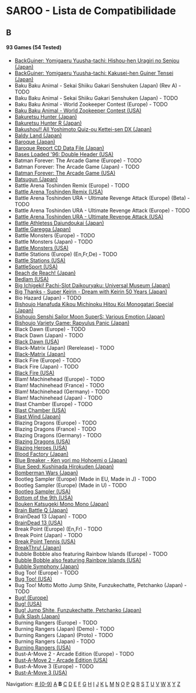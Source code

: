 # SAROO - Lista de Compatibilidade

## B

#### 93 Games (54 Tested)

- [BackGuiner: Yomigaeru Yuusha-tachi: Hishou-hen Uragiri no Senjou (Japan)](../../Regions/Japan/T-19907G/01/README.md)
- [BackGuiner: Yomigaeru Yuusha-tachi: Kakusei-hen Guiner Tensei (Japan)](../../Regions/Japan/T-19906G/01/README.md)
- Baku Baku Animal - Sekai Shiiku Gakari Senshuken (Japan) (Rev A) - TODO
- Baku Baku Animal - Sekai Shiiku Gakari Senshuken (Japan) - TODO
- Baku Baku Animal - World Zookeeper Contest (Europe) - TODO
- [Baku Baku Animal - World Zookeeper Contest (USA)](../../Regions/USA/MK-81501/01/README.md)
- [Bakuretsu Hunter (Japan)](../../Regions/Japan/T-22402G/01/README.md)
- [Bakuretsu Hunter R (Japan)](../../Regions/Japan/T-24903G/01/README.md)
- [Bakushou!! All Yoshimoto Quiz-ou Kettei-sen DX (Japan)](../../Regions/Japan/T-20001G/01/README.md)
- [Baldy Land (Japan)](../../Regions/Japan/T-20608G/01/README.md)
- [Baroque (Japan)](../../Regions/Japan/T-33901G/01/README.md)
- [Baroque Report CD Data File (Japan)](../../Regions/Japan/6106848/01/README.md)
- [Bases Loaded '96: Double Header (USA)](../../Regions/USA/T-5703H/01/README.md)
- Batman Forever: The Arcade Game (Europe) - TODO
- Batman Forever: The Arcade Game (Japan) - TODO
- [Batman Forever: The Arcade Game (USA)](../../Regions/USA/T-8140H/01/README.md)
- [Batsugun (Japan)](../../Regions/Japan/T-1248G/01/README.md)
- Battle Arena Toshinden Remix (Europe) - TODO
- [Battle Arena Toshinden Remix (USA)](../../Regions/USA/MK-81029/01/README.md)
- Battle Arena Toshinden URA - Ultimate Revenge Attack (Europe) (Beta) - TODO
- Battle Arena Toshinden URA - Ultimate Revenge Attack (Europe) - TODO
- [Battle Arena Toshinden URA - Ultimate Revenge Attack (USA)](../../Regions/USA/MK-81054/01/README.md)
- [Battle Athletess Daiundoukai (Japan)](../../Regions/Japan/T-24601G/01/README.md)
- [Battle Garegga (Japan)](../../Regions/Japan/T-10627G/01/README.md)
- Battle Monsters (Europe) - TODO
- Battle Monsters (Japan) - TODO
- [Battle Monsters (USA)](../../Regions/USA/T-8137H/01/README.md)
- Battle Stations (Europe) (En,Fr,De) - TODO
- [Battle Stations (USA)](../../Regions/USA/T-5021H/01/README.md)
- [BattleSport (USA)](../../Regions/USA/T-8149H/01/README.md)
- [Beach de Reach! (Japan)](../../Regions/Japan/T-29004G/01/README.md)
- [Bedlam (USA)](../../Regions/USA/T-25407H45/01/README.md)
- [Big Ichigeki! Pachi-Slot Daikouryaku: Universal Museum (Japan)](../../Regions/Japan/T-16704G/01/README.md)
- [Big Thanks - Super Keirin - Dream with Keirin 50 Years (Japan)](../../Regions/Japan/6106987/01/README.md)
- Bio Hazard (Japan) - TODO
- [Bishoujo Hanafuda Kikou Michinoku Hitou Koi Monogatari Special (Japan)](../../Regions/Japan/T-36701G/01/README.md)
- [Bishoujo Senshi Sailor Moon SuperS: Various Emotion (Japan)](../../Regions/Japan/T-15701G/01/README.md)
- [Bishoujo Variety Game: Rapyulus Panic (Japan)](../../Regions/Japan/T-21503G/01/README.md)
- Black Dawn (Europe) - TODO
- Black Dawn (Japan) - TODO
- [Black Dawn (USA)](../../Regions/USA/T-7027H/01/README.md)
- Black-Matrix (Japan) (Rerelease) - TODO
- [Black-Matrix (Japan)](../../Regions/Japan/T-20113G/01/README.md)
- Black Fire (Europe) - TODO
- Black Fire (Japan) - TODO
- [Black Fire (USA)](../../Regions/USA/MK-81003/01/README.md)
- Blam! Machinehead (Europe) - TODO
- Blam! Machinehead (France) - TODO
- Blam! Machinehead (Germany) - TODO
- Blam! Machinehead (Japan) - TODO
- Blast Chamber (Europe) - TODO
- [Blast Chamber (USA)](../../Regions/USA/T-13003H/01/README.md)
- [Blast Wind (Japan)](../../Regions/Japan/T-1810G/01/README.md)
- Blazing Dragons (Europe) - TODO
- Blazing Dragons (France) - TODO
- Blazing Dragons (Germany) - TODO
- [Blazing Dragons (USA)](../../Regions/USA/T-15907H/01/README.md)
- [Blazing Heroes (USA)](../../Regions/USA/MK-81303/01/README.md)
- [Blood Factory (Japan)](../../Regions/Japan/T-12504G/01/README.md)
- [Blue Breaker - Ken yori mo Hohoemi o (Japan)](../../Regions/Japan/T-4315G/01/README.md)
- [Blue Seed: Kushinada Hirokuden (Japan)](../../Regions/Japan/GS-9014/01/README.md)
- [Bomberman Wars (Japan)](../../Regions/Japan/T-14320G/01/README.md)
- Bootleg Sampler (Europe) (Made in EU, Made in J) - TODO
- Bootleg Sampler (Europe) (Made in U) - TODO
- [Bootleg Sampler (USA)](../../Regions/USA/MK-81031/01/README.md)
- [Bottom of the 9th (USA)](../../Regions/USA/T-9505H/01/README.md)
- [Bouken Katsugeki Mono Mono (Japan)](../../Regions/Japan/T-21508G/01/README.md)
- [Brain Battle Q (Japan)](../../Regions/Japan/T-25701G/01/README.md)
- BrainDead 13 (Japan) - TODO
- [BrainDead 13 (USA)](../../Regions/USA/T-12103H/01/README.md)
- Break Point (Europe) (En,Fr) - TODO
- Break Point (Japan) - TODO
- [Break Point Tennis (USA)](../../Regions/USA/T-8145H/01/README.md)
- [BreakThru! (Japan)](../../Regions/Japan/T-21501G/01/README.md)
- Bubble Bobble also featuring Rainbow Islands (Europe) - TODO
- [Bubble Bobble also featuring Rainbow Islands (USA)](../../Regions/USA/T-8131H/01/README.md)
- [Bubble Symphony (Japan)](../../Regions/Japan/T-19905G/01/README.md)
- Bug Too! (Europe) - TODO
- [Bug Too! (USA)](../../Regions/USA/MK-81040/01/README.md)
- Bug Too! Motto Motto Jump Shite, Funzukechatte, Petchanko (Japan) - TODO
- [Bug! (Europe)](../../Regions/Europe/MK-81004/01/README.md)
- [Bug! (USA)](../../Regions/USA/GM-81004/01/README.md)
- [Bug! Jump Shite, Funzukechatte, Petchanko (Japan)](../../Regions/Japan/GS-9063/01/README.md)
- [Bulk Slash (Japan)](../../Regions/Japan/T-14310G/01/README.md)
- Burning Rangers (Europe) - TODO
- Burning Rangers (Japan) (Demo) - TODO
- Burning Rangers (Japan) (Proto) - TODO
- Burning Rangers (Japan) - TODO
- [Burning Rangers (USA)](../../Regions/USA/MK-81803/01/README.md)
- Bust-A-Move 2 - Arcade Edition (Europe) - TODO
- [Bust-A-Move 2 - Arcade Edition (USA)](../../Regions/USA/T-8132H/01/README.md)
- Bust-A-Move 3 (Europe) - TODO
- [Bust-A-Move 3 (USA)](../../Regions/USA/T-31103H/01/README.md)

Navigation:
[# (0-9)](./09.md) [A](./A.md) **B** [C](./C.md) [D](./D.md) [E](./E.md) [F](./F.md) [G](./G.md) [H](./H.md) [I](./I.md) [J](./J.md) [K](./K.md) [L](./L.md) [M](./M.md) [N](./N.md) [O](./O.md) [P](./P.md) [Q](./Q.md) [R](./R.md) [S](./S.md) [T](./T.md) [U](./U.md) [V](./V.md) [W](./W.md) [X](./X.md) [Y](./Y.md) [Z](./Z.md)
